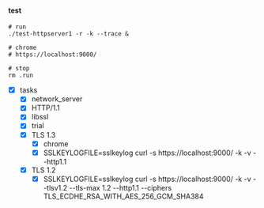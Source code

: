 #### test

```
# run
./test-httpserver1 -r -k --trace &

# chrome
# https://localhost:9000/

# stop
rm .run
```

- [x] tasks
  - [x] network_server
  - [x] HTTP/1.1
  - [x] libssl
  - [x] trial
  - [x] TLS 1.3
    - [x] chrome
    - [x] SSLKEYLOGFILE=sslkeylog curl -s https://localhost:9000/ -k -v --http1.1
  - [x] TLS 1.2
    - [x] SSLKEYLOGFILE=sslkeylog curl -s https://localhost:9000/ -k -v --tlsv1.2 --tls-max 1.2 --http1.1 --ciphers TLS_ECDHE_RSA_WITH_AES_256_GCM_SHA384
